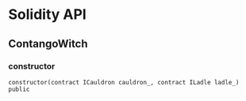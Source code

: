 # Solidity API

## ContangoWitch

### constructor

```solidity
constructor(contract ICauldron cauldron_, contract ILadle ladle_) public
```

